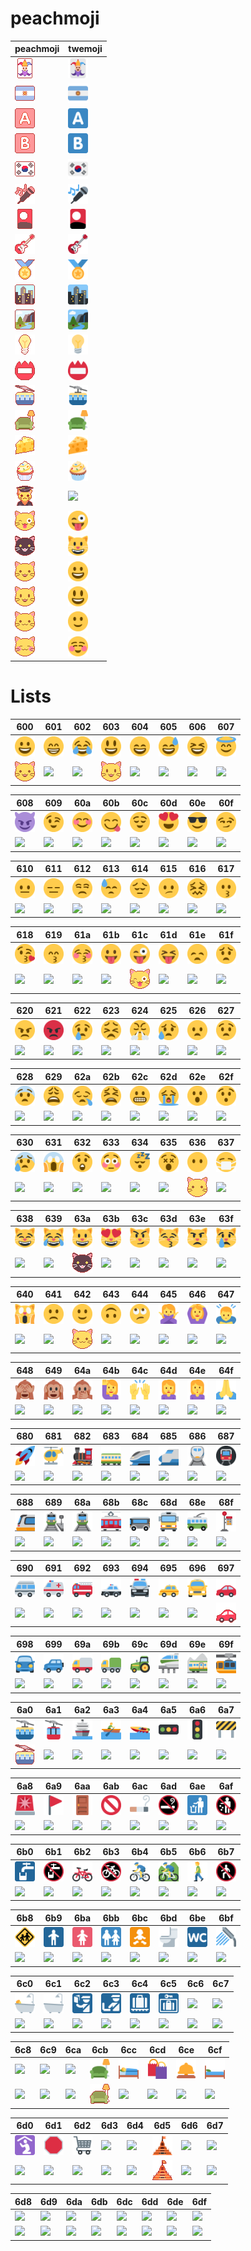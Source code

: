 # peachmoji

| peachmoji | twemoji |
|---|---|
|![](assets/1f0cf.png)|<img src="https://raw.githubusercontent.com/twitter/twemoji/master/assets/72x72/1f0cf.png" alt=" " width="32">|
|![](assets/1f1e6-1f1f7.png)|<img src="https://raw.githubusercontent.com/twitter/twemoji/master/assets/72x72/1f1e6-1f1f7.png" alt=" " width="32">|
|![](assets/1f1e6.png)|<img src="https://raw.githubusercontent.com/twitter/twemoji/master/assets/72x72/1f1e6.png" alt=" " width="32">|
|![](assets/1f1e7.png)|<img src="https://raw.githubusercontent.com/twitter/twemoji/master/assets/72x72/1f1e7.png" alt=" " width="32">|
|![](assets/1f1f0-1f1f7.png)|<img src="https://raw.githubusercontent.com/twitter/twemoji/master/assets/72x72/1f1f0-1f1f7.png" alt=" " width="32">|
|![](assets/1f3a4.png)|<img src="https://raw.githubusercontent.com/twitter/twemoji/master/assets/72x72/1f3a4.png" alt=" " width="32">|
|![](assets/1f3b4.png)|<img src="https://raw.githubusercontent.com/twitter/twemoji/master/assets/72x72/1f3b4.png" alt=" " width="32">|
|![](assets/1f3b8.png)|<img src="https://raw.githubusercontent.com/twitter/twemoji/master/assets/72x72/1f3b8.png" alt=" " width="32">|
|![](assets/1f3c5.png)|<img src="https://raw.githubusercontent.com/twitter/twemoji/master/assets/72x72/1f3c5.png" alt=" " width="32">|
|![](assets/1f3d9.png)|<img src="https://raw.githubusercontent.com/twitter/twemoji/master/assets/72x72/1f3d9.png" alt=" " width="32">|
|![](assets/1f3de.png)|<img src="https://raw.githubusercontent.com/twitter/twemoji/master/assets/72x72/1f3de.png" alt=" " width="32">|
|![](assets/1f4a1.png)|<img src="https://raw.githubusercontent.com/twitter/twemoji/master/assets/72x72/1f4a1.png" alt=" " width="32">|
|![](assets/1f4db.png)|<img src="https://raw.githubusercontent.com/twitter/twemoji/master/assets/72x72/1f4db.png" alt=" " width="32">|
|![](assets/1f6a0.png)|<img src="https://raw.githubusercontent.com/twitter/twemoji/master/assets/72x72/1f6a0.png" alt=" " width="32">|
|![](assets/1f6cb.png)|<img src="https://raw.githubusercontent.com/twitter/twemoji/master/assets/72x72/1f6cb.png" alt=" " width="32">|
|![](assets/1f9c0.png)|<img src="https://raw.githubusercontent.com/twitter/twemoji/master/assets/72x72/1f9c0.png" alt=" " width="32">|
|![](assets/1f9c1.png)|<img src="https://raw.githubusercontent.com/twitter/twemoji/master/assets/72x72/1f9c1.png" alt=" " width="32">|
|![](assets/1f9d1-200d-1f393.png)|<img src="https://raw.githubusercontent.com/twitter/twemoji/master/assets/72x72/1f9d1-200d-1f393.png" alt=" " width="32">|
|![](assets/1f61c.png)|<img src="https://raw.githubusercontent.com/twitter/twemoji/master/assets/72x72/1f61c.png" alt=" " width="32">|
|![](assets/1f63a.png)|<img src="https://raw.githubusercontent.com/twitter/twemoji/master/assets/72x72/1f63a.png" alt=" " width="32">|
|![](assets/1f600.png)|<img src="https://raw.githubusercontent.com/twitter/twemoji/master/assets/72x72/1f600.png" alt=" " width="32">|
|![](assets/1f603.png)|<img src="https://raw.githubusercontent.com/twitter/twemoji/master/assets/72x72/1f603.png" alt=" " width="32">|
|![](assets/1f642.png)|<img src="https://raw.githubusercontent.com/twitter/twemoji/master/assets/72x72/1f642.png" alt=" " width="32">|
|![](assets/263a.png)|<img src="https://raw.githubusercontent.com/twitter/twemoji/master/assets/72x72/263a.png" alt=" " width="32">|

# Lists

| 600 | 601 | 602 | 603 | 604 | 605 | 606 | 607 |
|---|---|---|---|---|---|---|---|
|<img src="https://raw.githubusercontent.com/twitter/twemoji/master/assets/72x72/1f600.png" alt=" " width="32">|<img src="https://raw.githubusercontent.com/twitter/twemoji/master/assets/72x72/1f601.png" alt=" " width="32">|<img src="https://raw.githubusercontent.com/twitter/twemoji/master/assets/72x72/1f602.png" alt=" " width="32">|<img src="https://raw.githubusercontent.com/twitter/twemoji/master/assets/72x72/1f603.png" alt=" " width="32">|<img src="https://raw.githubusercontent.com/twitter/twemoji/master/assets/72x72/1f604.png" alt=" " width="32">|<img src="https://raw.githubusercontent.com/twitter/twemoji/master/assets/72x72/1f605.png" alt=" " width="32">|<img src="https://raw.githubusercontent.com/twitter/twemoji/master/assets/72x72/1f606.png" alt=" " width="32">|<img src="https://raw.githubusercontent.com/twitter/twemoji/master/assets/72x72/1f607.png" alt=" " width="32">|
|![](assets/1f600.png)|![](assets/1f601.png)|![](assets/1f602.png)|![](assets/1f603.png)|![](assets/1f604.png)|![](assets/1f605.png)|![](assets/1f606.png)|![](assets/1f607.png)|

| 608 | 609 | 60a | 60b | 60c | 60d | 60e | 60f |
|---|---|---|---|---|---|---|---|
|<img src="https://raw.githubusercontent.com/twitter/twemoji/master/assets/72x72/1f608.png" alt=" " width="32">|<img src="https://raw.githubusercontent.com/twitter/twemoji/master/assets/72x72/1f609.png" alt=" " width="32">|<img src="https://raw.githubusercontent.com/twitter/twemoji/master/assets/72x72/1f60a.png" alt=" " width="32">|<img src="https://raw.githubusercontent.com/twitter/twemoji/master/assets/72x72/1f60b.png" alt=" " width="32">|<img src="https://raw.githubusercontent.com/twitter/twemoji/master/assets/72x72/1f60c.png" alt=" " width="32">|<img src="https://raw.githubusercontent.com/twitter/twemoji/master/assets/72x72/1f60d.png" alt=" " width="32">|<img src="https://raw.githubusercontent.com/twitter/twemoji/master/assets/72x72/1f60e.png" alt=" " width="32">|<img src="https://raw.githubusercontent.com/twitter/twemoji/master/assets/72x72/1f60f.png" alt=" " width="32">|
|![](assets/1f608.png)|![](assets/1f609.png)|![](assets/1f60a.png)|![](assets/1f60b.png)|![](assets/1f60c.png)|![](assets/1f60d.png)|![](assets/1f60e.png)|![](assets/1f60f.png)|

| 610 | 611 | 612 | 613 | 614 | 615 | 616 | 617 |
|---|---|---|---|---|---|---|---|
|<img src="https://raw.githubusercontent.com/twitter/twemoji/master/assets/72x72/1f610.png" alt=" " width="32">|<img src="https://raw.githubusercontent.com/twitter/twemoji/master/assets/72x72/1f611.png" alt=" " width="32">|<img src="https://raw.githubusercontent.com/twitter/twemoji/master/assets/72x72/1f612.png" alt=" " width="32">|<img src="https://raw.githubusercontent.com/twitter/twemoji/master/assets/72x72/1f613.png" alt=" " width="32">|<img src="https://raw.githubusercontent.com/twitter/twemoji/master/assets/72x72/1f614.png" alt=" " width="32">|<img src="https://raw.githubusercontent.com/twitter/twemoji/master/assets/72x72/1f615.png" alt=" " width="32">|<img src="https://raw.githubusercontent.com/twitter/twemoji/master/assets/72x72/1f616.png" alt=" " width="32">|<img src="https://raw.githubusercontent.com/twitter/twemoji/master/assets/72x72/1f617.png" alt=" " width="32">|
|![](assets/1f610.png)|![](assets/1f611.png)|![](assets/1f612.png)|![](assets/1f613.png)|![](assets/1f614.png)|![](assets/1f615.png)|![](assets/1f616.png)|![](assets/1f617.png)|

| 618 | 619 | 61a | 61b | 61c | 61d | 61e | 61f |
|---|---|---|---|---|---|---|---|
|<img src="https://raw.githubusercontent.com/twitter/twemoji/master/assets/72x72/1f618.png" alt=" " width="32">|<img src="https://raw.githubusercontent.com/twitter/twemoji/master/assets/72x72/1f619.png" alt=" " width="32">|<img src="https://raw.githubusercontent.com/twitter/twemoji/master/assets/72x72/1f61a.png" alt=" " width="32">|<img src="https://raw.githubusercontent.com/twitter/twemoji/master/assets/72x72/1f61b.png" alt=" " width="32">|<img src="https://raw.githubusercontent.com/twitter/twemoji/master/assets/72x72/1f61c.png" alt=" " width="32">|<img src="https://raw.githubusercontent.com/twitter/twemoji/master/assets/72x72/1f61d.png" alt=" " width="32">|<img src="https://raw.githubusercontent.com/twitter/twemoji/master/assets/72x72/1f61e.png" alt=" " width="32">|<img src="https://raw.githubusercontent.com/twitter/twemoji/master/assets/72x72/1f61f.png" alt=" " width="32">|
|![](assets/1f618.png)|![](assets/1f619.png)|![](assets/1f61a.png)|![](assets/1f61b.png)|![](assets/1f61c.png)|![](assets/1f61d.png)|![](assets/1f61e.png)|![](assets/1f61f.png)|

| 620 | 621 | 622 | 623 | 624 | 625 | 626 | 627 |
|---|---|---|---|---|---|---|---|
|<img src="https://raw.githubusercontent.com/twitter/twemoji/master/assets/72x72/1f620.png" alt=" " width="32">|<img src="https://raw.githubusercontent.com/twitter/twemoji/master/assets/72x72/1f621.png" alt=" " width="32">|<img src="https://raw.githubusercontent.com/twitter/twemoji/master/assets/72x72/1f622.png" alt=" " width="32">|<img src="https://raw.githubusercontent.com/twitter/twemoji/master/assets/72x72/1f623.png" alt=" " width="32">|<img src="https://raw.githubusercontent.com/twitter/twemoji/master/assets/72x72/1f624.png" alt=" " width="32">|<img src="https://raw.githubusercontent.com/twitter/twemoji/master/assets/72x72/1f625.png" alt=" " width="32">|<img src="https://raw.githubusercontent.com/twitter/twemoji/master/assets/72x72/1f626.png" alt=" " width="32">|<img src="https://raw.githubusercontent.com/twitter/twemoji/master/assets/72x72/1f627.png" alt=" " width="32">|
|![](assets/1f620.png)|![](assets/1f621.png)|![](assets/1f622.png)|![](assets/1f623.png)|![](assets/1f624.png)|![](assets/1f625.png)|![](assets/1f626.png)|![](assets/1f627.png)|

| 628 | 629 | 62a | 62b | 62c | 62d | 62e | 62f |
|---|---|---|---|---|---|---|---|
|<img src="https://raw.githubusercontent.com/twitter/twemoji/master/assets/72x72/1f628.png" alt=" " width="32">|<img src="https://raw.githubusercontent.com/twitter/twemoji/master/assets/72x72/1f629.png" alt=" " width="32">|<img src="https://raw.githubusercontent.com/twitter/twemoji/master/assets/72x72/1f62a.png" alt=" " width="32">|<img src="https://raw.githubusercontent.com/twitter/twemoji/master/assets/72x72/1f62b.png" alt=" " width="32">|<img src="https://raw.githubusercontent.com/twitter/twemoji/master/assets/72x72/1f62c.png" alt=" " width="32">|<img src="https://raw.githubusercontent.com/twitter/twemoji/master/assets/72x72/1f62d.png" alt=" " width="32">|<img src="https://raw.githubusercontent.com/twitter/twemoji/master/assets/72x72/1f62e.png" alt=" " width="32">|<img src="https://raw.githubusercontent.com/twitter/twemoji/master/assets/72x72/1f62f.png" alt=" " width="32">|
|![](assets/1f628.png)|![](assets/1f629.png)|![](assets/1f62a.png)|![](assets/1f62b.png)|![](assets/1f62c.png)|![](assets/1f62d.png)|![](assets/1f62e.png)|![](assets/1f62f.png)|

| 630 | 631 | 632 | 633 | 634 | 635 | 636 | 637 |
|---|---|---|---|---|---|---|---|
|<img src="https://raw.githubusercontent.com/twitter/twemoji/master/assets/72x72/1f630.png" alt=" " width="32">|<img src="https://raw.githubusercontent.com/twitter/twemoji/master/assets/72x72/1f631.png" alt=" " width="32">|<img src="https://raw.githubusercontent.com/twitter/twemoji/master/assets/72x72/1f632.png" alt=" " width="32">|<img src="https://raw.githubusercontent.com/twitter/twemoji/master/assets/72x72/1f633.png" alt=" " width="32">|<img src="https://raw.githubusercontent.com/twitter/twemoji/master/assets/72x72/1f634.png" alt=" " width="32">|<img src="https://raw.githubusercontent.com/twitter/twemoji/master/assets/72x72/1f635.png" alt=" " width="32">|<img src="https://raw.githubusercontent.com/twitter/twemoji/master/assets/72x72/1f636.png" alt=" " width="32">|<img src="https://raw.githubusercontent.com/twitter/twemoji/master/assets/72x72/1f637.png" alt=" " width="32">|
|![](assets/1f630.png)|![](assets/1f631.png)|![](assets/1f632.png)|![](assets/1f633.png)|![](assets/1f634.png)|![](assets/1f635.png)|![](assets/1f636.png)|![](assets/1f637.png)|

| 638 | 639 | 63a | 63b | 63c | 63d | 63e | 63f |
|---|---|---|---|---|---|---|---|
|<img src="https://raw.githubusercontent.com/twitter/twemoji/master/assets/72x72/1f638.png" alt=" " width="32">|<img src="https://raw.githubusercontent.com/twitter/twemoji/master/assets/72x72/1f639.png" alt=" " width="32">|<img src="https://raw.githubusercontent.com/twitter/twemoji/master/assets/72x72/1f63a.png" alt=" " width="32">|<img src="https://raw.githubusercontent.com/twitter/twemoji/master/assets/72x72/1f63b.png" alt=" " width="32">|<img src="https://raw.githubusercontent.com/twitter/twemoji/master/assets/72x72/1f63c.png" alt=" " width="32">|<img src="https://raw.githubusercontent.com/twitter/twemoji/master/assets/72x72/1f63d.png" alt=" " width="32">|<img src="https://raw.githubusercontent.com/twitter/twemoji/master/assets/72x72/1f63e.png" alt=" " width="32">|<img src="https://raw.githubusercontent.com/twitter/twemoji/master/assets/72x72/1f63f.png" alt=" " width="32">|
|![](assets/1f638.png)|![](assets/1f639.png)|![](assets/1f63a.png)|![](assets/1f63b.png)|![](assets/1f63c.png)|![](assets/1f63d.png)|![](assets/1f63e.png)|![](assets/1f63f.png)|

| 640 | 641 | 642 | 643 | 644 | 645 | 646 | 647 |
|---|---|---|---|---|---|---|---|
|<img src="https://raw.githubusercontent.com/twitter/twemoji/master/assets/72x72/1f640.png" alt=" " width="32">|<img src="https://raw.githubusercontent.com/twitter/twemoji/master/assets/72x72/1f641.png" alt=" " width="32">|<img src="https://raw.githubusercontent.com/twitter/twemoji/master/assets/72x72/1f642.png" alt=" " width="32">|<img src="https://raw.githubusercontent.com/twitter/twemoji/master/assets/72x72/1f643.png" alt=" " width="32">|<img src="https://raw.githubusercontent.com/twitter/twemoji/master/assets/72x72/1f644.png" alt=" " width="32">|<img src="https://raw.githubusercontent.com/twitter/twemoji/master/assets/72x72/1f645.png" alt=" " width="32">|<img src="https://raw.githubusercontent.com/twitter/twemoji/master/assets/72x72/1f646.png" alt=" " width="32">|<img src="https://raw.githubusercontent.com/twitter/twemoji/master/assets/72x72/1f647.png" alt=" " width="32">|
|![](assets/1f640.png)|![](assets/1f641.png)|![](assets/1f642.png)|![](assets/1f643.png)|![](assets/1f644.png)|![](assets/1f645.png)|![](assets/1f646.png)|![](assets/1f647.png)|

| 648 | 649 | 64a | 64b | 64c | 64d | 64e | 64f |
|---|---|---|---|---|---|---|---|
|<img src="https://raw.githubusercontent.com/twitter/twemoji/master/assets/72x72/1f648.png" alt=" " width="32">|<img src="https://raw.githubusercontent.com/twitter/twemoji/master/assets/72x72/1f649.png" alt=" " width="32">|<img src="https://raw.githubusercontent.com/twitter/twemoji/master/assets/72x72/1f64a.png" alt=" " width="32">|<img src="https://raw.githubusercontent.com/twitter/twemoji/master/assets/72x72/1f64b.png" alt=" " width="32">|<img src="https://raw.githubusercontent.com/twitter/twemoji/master/assets/72x72/1f64c.png" alt=" " width="32">|<img src="https://raw.githubusercontent.com/twitter/twemoji/master/assets/72x72/1f64d.png" alt=" " width="32">|<img src="https://raw.githubusercontent.com/twitter/twemoji/master/assets/72x72/1f64e.png" alt=" " width="32">|<img src="https://raw.githubusercontent.com/twitter/twemoji/master/assets/72x72/1f64f.png" alt=" " width="32">|
|![](assets/1f648.png)|![](assets/1f649.png)|![](assets/1f64a.png)|![](assets/1f64b.png)|![](assets/1f64c.png)|![](assets/1f64d.png)|![](assets/1f64e.png)|![](assets/1f64f.png)|

| 680 | 681 | 682 | 683 | 684 | 685 | 686 | 687 |
|---|---|---|---|---|---|---|---|
|<img src="https://raw.githubusercontent.com/twitter/twemoji/master/assets/72x72/1f680.png" alt=" " width="32">|<img src="https://raw.githubusercontent.com/twitter/twemoji/master/assets/72x72/1f681.png" alt=" " width="32">|<img src="https://raw.githubusercontent.com/twitter/twemoji/master/assets/72x72/1f682.png" alt=" " width="32">|<img src="https://raw.githubusercontent.com/twitter/twemoji/master/assets/72x72/1f683.png" alt=" " width="32">|<img src="https://raw.githubusercontent.com/twitter/twemoji/master/assets/72x72/1f684.png" alt=" " width="32">|<img src="https://raw.githubusercontent.com/twitter/twemoji/master/assets/72x72/1f685.png" alt=" " width="32">|<img src="https://raw.githubusercontent.com/twitter/twemoji/master/assets/72x72/1f686.png" alt=" " width="32">|<img src="https://raw.githubusercontent.com/twitter/twemoji/master/assets/72x72/1f687.png" alt=" " width="32">|
|![](assets/1f680.png)|![](assets/1f681.png)|![](assets/1f682.png)|![](assets/1f683.png)|![](assets/1f684.png)|![](assets/1f685.png)|![](assets/1f686.png)|![](assets/1f687.png)|

| 688 | 689 | 68a | 68b | 68c | 68d | 68e | 68f |
|---|---|---|---|---|---|---|---|
|<img src="https://raw.githubusercontent.com/twitter/twemoji/master/assets/72x72/1f688.png" alt=" " width="32">|<img src="https://raw.githubusercontent.com/twitter/twemoji/master/assets/72x72/1f689.png" alt=" " width="32">|<img src="https://raw.githubusercontent.com/twitter/twemoji/master/assets/72x72/1f68a.png" alt=" " width="32">|<img src="https://raw.githubusercontent.com/twitter/twemoji/master/assets/72x72/1f68b.png" alt=" " width="32">|<img src="https://raw.githubusercontent.com/twitter/twemoji/master/assets/72x72/1f68c.png" alt=" " width="32">|<img src="https://raw.githubusercontent.com/twitter/twemoji/master/assets/72x72/1f68d.png" alt=" " width="32">|<img src="https://raw.githubusercontent.com/twitter/twemoji/master/assets/72x72/1f68e.png" alt=" " width="32">|<img src="https://raw.githubusercontent.com/twitter/twemoji/master/assets/72x72/1f68f.png" alt=" " width="32">|
|![](assets/1f688.png)|![](assets/1f689.png)|![](assets/1f68a.png)|![](assets/1f68b.png)|![](assets/1f68c.png)|![](assets/1f68d.png)|![](assets/1f68e.png)|![](assets/1f68f.png)|

| 690 | 691 | 692 | 693 | 694 | 695 | 696 | 697 |
|---|---|---|---|---|---|---|---|
|<img src="https://raw.githubusercontent.com/twitter/twemoji/master/assets/72x72/1f690.png" alt=" " width="32">|<img src="https://raw.githubusercontent.com/twitter/twemoji/master/assets/72x72/1f691.png" alt=" " width="32">|<img src="https://raw.githubusercontent.com/twitter/twemoji/master/assets/72x72/1f692.png" alt=" " width="32">|<img src="https://raw.githubusercontent.com/twitter/twemoji/master/assets/72x72/1f693.png" alt=" " width="32">|<img src="https://raw.githubusercontent.com/twitter/twemoji/master/assets/72x72/1f694.png" alt=" " width="32">|<img src="https://raw.githubusercontent.com/twitter/twemoji/master/assets/72x72/1f695.png" alt=" " width="32">|<img src="https://raw.githubusercontent.com/twitter/twemoji/master/assets/72x72/1f696.png" alt=" " width="32">|<img src="https://raw.githubusercontent.com/twitter/twemoji/master/assets/72x72/1f697.png" alt=" " width="32">|
|![](assets/1f690.png)|![](assets/1f691.png)|![](assets/1f692.png)|![](assets/1f693.png)|![](assets/1f694.png)|![](assets/1f695.png)|![](assets/1f696.png)|![](assets/1f697.png)|

| 698 | 699 | 69a | 69b | 69c | 69d | 69e | 69f |
|---|---|---|---|---|---|---|---|
|<img src="https://raw.githubusercontent.com/twitter/twemoji/master/assets/72x72/1f698.png" alt=" " width="32">|<img src="https://raw.githubusercontent.com/twitter/twemoji/master/assets/72x72/1f699.png" alt=" " width="32">|<img src="https://raw.githubusercontent.com/twitter/twemoji/master/assets/72x72/1f69a.png" alt=" " width="32">|<img src="https://raw.githubusercontent.com/twitter/twemoji/master/assets/72x72/1f69b.png" alt=" " width="32">|<img src="https://raw.githubusercontent.com/twitter/twemoji/master/assets/72x72/1f69c.png" alt=" " width="32">|<img src="https://raw.githubusercontent.com/twitter/twemoji/master/assets/72x72/1f69d.png" alt=" " width="32">|<img src="https://raw.githubusercontent.com/twitter/twemoji/master/assets/72x72/1f69e.png" alt=" " width="32">|<img src="https://raw.githubusercontent.com/twitter/twemoji/master/assets/72x72/1f69f.png" alt=" " width="32">|
|![](assets/1f698.png)|![](assets/1f699.png)|![](assets/1f69a.png)|![](assets/1f69b.png)|![](assets/1f69c.png)|![](assets/1f69d.png)|![](assets/1f69e.png)|![](assets/1f69f.png)|

| 6a0 | 6a1 | 6a2 | 6a3 | 6a4 | 6a5 | 6a6 | 6a7 |
|---|---|---|---|---|---|---|---|
|<img src="https://raw.githubusercontent.com/twitter/twemoji/master/assets/72x72/1f6a0.png" alt=" " width="32">|<img src="https://raw.githubusercontent.com/twitter/twemoji/master/assets/72x72/1f6a1.png" alt=" " width="32">|<img src="https://raw.githubusercontent.com/twitter/twemoji/master/assets/72x72/1f6a2.png" alt=" " width="32">|<img src="https://raw.githubusercontent.com/twitter/twemoji/master/assets/72x72/1f6a3.png" alt=" " width="32">|<img src="https://raw.githubusercontent.com/twitter/twemoji/master/assets/72x72/1f6a4.png" alt=" " width="32">|<img src="https://raw.githubusercontent.com/twitter/twemoji/master/assets/72x72/1f6a5.png" alt=" " width="32">|<img src="https://raw.githubusercontent.com/twitter/twemoji/master/assets/72x72/1f6a6.png" alt=" " width="32">|<img src="https://raw.githubusercontent.com/twitter/twemoji/master/assets/72x72/1f6a7.png" alt=" " width="32">|
|![](assets/1f6a0.png)|![](assets/1f6a1.png)|![](assets/1f6a2.png)|![](assets/1f6a3.png)|![](assets/1f6a4.png)|![](assets/1f6a5.png)|![](assets/1f6a6.png)|![](assets/1f6a7.png)|

| 6a8 | 6a9 | 6aa | 6ab | 6ac | 6ad | 6ae | 6af |
|---|---|---|---|---|---|---|---|
|<img src="https://raw.githubusercontent.com/twitter/twemoji/master/assets/72x72/1f6a8.png" alt=" " width="32">|<img src="https://raw.githubusercontent.com/twitter/twemoji/master/assets/72x72/1f6a9.png" alt=" " width="32">|<img src="https://raw.githubusercontent.com/twitter/twemoji/master/assets/72x72/1f6aa.png" alt=" " width="32">|<img src="https://raw.githubusercontent.com/twitter/twemoji/master/assets/72x72/1f6ab.png" alt=" " width="32">|<img src="https://raw.githubusercontent.com/twitter/twemoji/master/assets/72x72/1f6ac.png" alt=" " width="32">|<img src="https://raw.githubusercontent.com/twitter/twemoji/master/assets/72x72/1f6ad.png" alt=" " width="32">|<img src="https://raw.githubusercontent.com/twitter/twemoji/master/assets/72x72/1f6ae.png" alt=" " width="32">|<img src="https://raw.githubusercontent.com/twitter/twemoji/master/assets/72x72/1f6af.png" alt=" " width="32">|
|![](assets/1f6a8.png)|![](assets/1f6a9.png)|![](assets/1f6aa.png)|![](assets/1f6ab.png)|![](assets/1f6ac.png)|![](assets/1f6ad.png)|![](assets/1f6ae.png)|![](assets/1f6af.png)|

| 6b0 | 6b1 | 6b2 | 6b3 | 6b4 | 6b5 | 6b6 | 6b7 |
|---|---|---|---|---|---|---|---|
|<img src="https://raw.githubusercontent.com/twitter/twemoji/master/assets/72x72/1f6b0.png" alt=" " width="32">|<img src="https://raw.githubusercontent.com/twitter/twemoji/master/assets/72x72/1f6b1.png" alt=" " width="32">|<img src="https://raw.githubusercontent.com/twitter/twemoji/master/assets/72x72/1f6b2.png" alt=" " width="32">|<img src="https://raw.githubusercontent.com/twitter/twemoji/master/assets/72x72/1f6b3.png" alt=" " width="32">|<img src="https://raw.githubusercontent.com/twitter/twemoji/master/assets/72x72/1f6b4.png" alt=" " width="32">|<img src="https://raw.githubusercontent.com/twitter/twemoji/master/assets/72x72/1f6b5.png" alt=" " width="32">|<img src="https://raw.githubusercontent.com/twitter/twemoji/master/assets/72x72/1f6b6.png" alt=" " width="32">|<img src="https://raw.githubusercontent.com/twitter/twemoji/master/assets/72x72/1f6b7.png" alt=" " width="32">|
|![](assets/1f6b0.png)|![](assets/1f6b1.png)|![](assets/1f6b2.png)|![](assets/1f6b3.png)|![](assets/1f6b4.png)|![](assets/1f6b5.png)|![](assets/1f6b6.png)|![](assets/1f6b7.png)|

| 6b8 | 6b9 | 6ba | 6bb | 6bc | 6bd | 6be | 6bf |
|---|---|---|---|---|---|---|---|
|<img src="https://raw.githubusercontent.com/twitter/twemoji/master/assets/72x72/1f6b8.png" alt=" " width="32">|<img src="https://raw.githubusercontent.com/twitter/twemoji/master/assets/72x72/1f6b9.png" alt=" " width="32">|<img src="https://raw.githubusercontent.com/twitter/twemoji/master/assets/72x72/1f6ba.png" alt=" " width="32">|<img src="https://raw.githubusercontent.com/twitter/twemoji/master/assets/72x72/1f6bb.png" alt=" " width="32">|<img src="https://raw.githubusercontent.com/twitter/twemoji/master/assets/72x72/1f6bc.png" alt=" " width="32">|<img src="https://raw.githubusercontent.com/twitter/twemoji/master/assets/72x72/1f6bd.png" alt=" " width="32">|<img src="https://raw.githubusercontent.com/twitter/twemoji/master/assets/72x72/1f6be.png" alt=" " width="32">|<img src="https://raw.githubusercontent.com/twitter/twemoji/master/assets/72x72/1f6bf.png" alt=" " width="32">|
|![](assets/1f6b8.png)|![](assets/1f6b9.png)|![](assets/1f6ba.png)|![](assets/1f6bb.png)|![](assets/1f6bc.png)|![](assets/1f6bd.png)|![](assets/1f6be.png)|![](assets/1f6bf.png)|

| 6c0 | 6c1 | 6c2 | 6c3 | 6c4 | 6c5 | 6c6 | 6c7 |
|---|---|---|---|---|---|---|---|
|<img src="https://raw.githubusercontent.com/twitter/twemoji/master/assets/72x72/1f6c0.png" alt=" " width="32">|<img src="https://raw.githubusercontent.com/twitter/twemoji/master/assets/72x72/1f6c1.png" alt=" " width="32">|<img src="https://raw.githubusercontent.com/twitter/twemoji/master/assets/72x72/1f6c2.png" alt=" " width="32">|<img src="https://raw.githubusercontent.com/twitter/twemoji/master/assets/72x72/1f6c3.png" alt=" " width="32">|<img src="https://raw.githubusercontent.com/twitter/twemoji/master/assets/72x72/1f6c4.png" alt=" " width="32">|<img src="https://raw.githubusercontent.com/twitter/twemoji/master/assets/72x72/1f6c5.png" alt=" " width="32">|<img src="https://raw.githubusercontent.com/twitter/twemoji/master/assets/72x72/1f6c6.png" alt=" " width="32">|<img src="https://raw.githubusercontent.com/twitter/twemoji/master/assets/72x72/1f6c7.png" alt=" " width="32">|
|![](assets/1f6c0.png)|![](assets/1f6c1.png)|![](assets/1f6c2.png)|![](assets/1f6c3.png)|![](assets/1f6c4.png)|![](assets/1f6c5.png)|![](assets/1f6c6.png)|![](assets/1f6c7.png)|

| 6c8 | 6c9 | 6ca | 6cb | 6cc | 6cd | 6ce | 6cf |
|---|---|---|---|---|---|---|---|
|<img src="https://raw.githubusercontent.com/twitter/twemoji/master/assets/72x72/1f6c8.png" alt=" " width="32">|<img src="https://raw.githubusercontent.com/twitter/twemoji/master/assets/72x72/1f6c9.png" alt=" " width="32">|<img src="https://raw.githubusercontent.com/twitter/twemoji/master/assets/72x72/1f6ca.png" alt=" " width="32">|<img src="https://raw.githubusercontent.com/twitter/twemoji/master/assets/72x72/1f6cb.png" alt=" " width="32">|<img src="https://raw.githubusercontent.com/twitter/twemoji/master/assets/72x72/1f6cc.png" alt=" " width="32">|<img src="https://raw.githubusercontent.com/twitter/twemoji/master/assets/72x72/1f6cd.png" alt=" " width="32">|<img src="https://raw.githubusercontent.com/twitter/twemoji/master/assets/72x72/1f6ce.png" alt=" " width="32">|<img src="https://raw.githubusercontent.com/twitter/twemoji/master/assets/72x72/1f6cf.png" alt=" " width="32">|
|![](assets/1f6c8.png)|![](assets/1f6c9.png)|![](assets/1f6ca.png)|![](assets/1f6cb.png)|![](assets/1f6cc.png)|![](assets/1f6cd.png)|![](assets/1f6ce.png)|![](assets/1f6cf.png)|

| 6d0 | 6d1 | 6d2 | 6d3 | 6d4 | 6d5 | 6d6 | 6d7 |
|---|---|---|---|---|---|---|---|
|<img src="https://raw.githubusercontent.com/twitter/twemoji/master/assets/72x72/1f6d0.png" alt=" " width="32">|<img src="https://raw.githubusercontent.com/twitter/twemoji/master/assets/72x72/1f6d1.png" alt=" " width="32">|<img src="https://raw.githubusercontent.com/twitter/twemoji/master/assets/72x72/1f6d2.png" alt=" " width="32">|<img src="https://raw.githubusercontent.com/twitter/twemoji/master/assets/72x72/1f6d3.png" alt=" " width="32">|<img src="https://raw.githubusercontent.com/twitter/twemoji/master/assets/72x72/1f6d4.png" alt=" " width="32">|<img src="https://raw.githubusercontent.com/twitter/twemoji/master/assets/72x72/1f6d5.png" alt=" " width="32">|<img src="https://raw.githubusercontent.com/twitter/twemoji/master/assets/72x72/1f6d6.png" alt=" " width="32">|<img src="https://raw.githubusercontent.com/twitter/twemoji/master/assets/72x72/1f6d7.png" alt=" " width="32">|
|![](assets/1f6d0.png)|![](assets/1f6d1.png)|![](assets/1f6d2.png)|![](assets/1f6d3.png)|![](assets/1f6d4.png)|![](assets/1f6d5.png)|![](assets/1f6d6.png)|![](assets/1f6d7.png)|

| 6d8 | 6d9 | 6da | 6db | 6dc | 6dd | 6de | 6df |
|---|---|---|---|---|---|---|---|
|<img src="https://raw.githubusercontent.com/twitter/twemoji/master/assets/72x72/1f6d8.png" alt=" " width="32">|<img src="https://raw.githubusercontent.com/twitter/twemoji/master/assets/72x72/1f6d9.png" alt=" " width="32">|<img src="https://raw.githubusercontent.com/twitter/twemoji/master/assets/72x72/1f6da.png" alt=" " width="32">|<img src="https://raw.githubusercontent.com/twitter/twemoji/master/assets/72x72/1f6db.png" alt=" " width="32">|<img src="https://raw.githubusercontent.com/twitter/twemoji/master/assets/72x72/1f6dc.png" alt=" " width="32">|<img src="https://raw.githubusercontent.com/twitter/twemoji/master/assets/72x72/1f6dd.png" alt=" " width="32">|<img src="https://raw.githubusercontent.com/twitter/twemoji/master/assets/72x72/1f6de.png" alt=" " width="32">|<img src="https://raw.githubusercontent.com/twitter/twemoji/master/assets/72x72/1f6df.png" alt=" " width="32">|
|![](assets/1f6d8.png)|![](assets/1f6d9.png)|![](assets/1f6da.png)|![](assets/1f6db.png)|![](assets/1f6dc.png)|![](assets/1f6dd.png)|![](assets/1f6de.png)|![](assets/1f6df.png)|